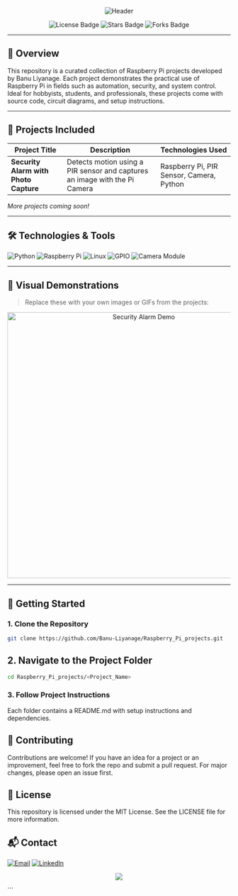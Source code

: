 <p align="center">
  <img src="https://capsule-render.vercel.app/api?type=waving&color=gradient&height=150&section=header&text=Raspberry%20Pi%20Projects&fontSize=40&fontAlignY=35&desc=By%20Banuka%20Liyanage&descAlignY=60&descAlign=62" alt="Header"/>
</p>

<p align="center">
  <img src="https://img.shields.io/github/license/Banu-Liyanage/Raspberry_Pi_projects?style=for-the-badge" alt="License Badge"/>
  <img src="https://img.shields.io/github/stars/Banu-Liyanage/Raspberry_Pi_projects?style=for-the-badge" alt="Stars Badge"/>
  <img src="https://img.shields.io/github/forks/Banu-Liyanage/Raspberry_Pi_projects?style=for-the-badge" alt="Forks Badge"/>
</p>

---

## 🧠 Overview

This repository is a curated collection of Raspberry Pi projects developed by Banu Liyanage. Each project demonstrates the practical use of Raspberry Pi in fields such as automation, security, and system control. Ideal for hobbyists, students, and professionals, these projects come with source code, circuit diagrams, and setup instructions.

---

## 🔧 Projects Included

| Project Title                        | Description                                                                 | Technologies Used                      |
|--------------------------------------|-----------------------------------------------------------------------------|----------------------------------------|
| **Security Alarm with Photo Capture** | Detects motion using a PIR sensor and captures an image with the Pi Camera | Raspberry Pi, PIR Sensor, Camera, Python |

*More projects coming soon!*

---

## 🛠️ Technologies & Tools

<p align="left">
  <img src="https://img.shields.io/badge/Python-3776AB?style=for-the-badge&logo=python&logoColor=white" alt="Python"/>
  <img src="https://img.shields.io/badge/Raspberry%20Pi-C51A4A?style=for-the-badge&logo=raspberry-pi&logoColor=white" alt="Raspberry Pi"/>
  <img src="https://img.shields.io/badge/Linux-FCC624?style=for-the-badge&logo=linux&logoColor=black" alt="Linux"/>
  <img src="https://img.shields.io/badge/GPIO-FF9900?style=for-the-badge" alt="GPIO"/>
  <img src="https://img.shields.io/badge/Camera%20Module-000000?style=for-the-badge" alt="Camera Module"/>
</p>

---

## 📸 Visual Demonstrations

> Replace these with your own images or GIFs from the projects:

<p align="center">
  <img src="assets/security_demo.gif" alt="Security Alarm Demo" width="600"/>
</p>

---

## 🚀 Getting Started

### 1. Clone the Repository


```bash
git clone https://github.com/Banu-Liyanage/Raspberry_Pi_projects.git
```

## 2. Navigate to the Project Folder
```bash
cd Raspberry_Pi_projects/<Project_Name>
```
### 3. Follow Project Instructions
Each folder contains a README.md with setup instructions and dependencies.

## 🤝 Contributing
Contributions are welcome! If you have an idea for a project or an improvement, feel free to fork the repo and submit a pull request. For major changes, please open an issue first.

## 📄 License
This repository is licensed under the MIT License. See the LICENSE file for more information.

## 📬 Contact
<p align="left"> <a href="mailto:your.email@example.com"><img src="https://img.shields.io/badge/Email-D14836?style=for-the-badge&logo=gmail&logoColor=white" alt="Email"/></a> <a href="https://www.linkedin.com/in/yourprofile"><img src="https://img.shields.io/badge/LinkedIn-0077B5?style=for-the-badge&logo=linkedin&logoColor=white" alt="LinkedIn"/></a> </p>
<p align="center"> <img src="https://capsule-render.vercel.app/api?type=waving&color=gradient&height=150&section=footer"/> </p> ```

